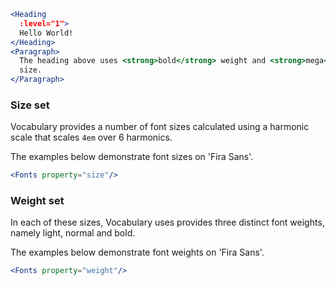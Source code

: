 ```jsx
<Heading
  :level="1">
  Hello World!
</Heading>
<Paragraph>
  The heading above uses <strong>bold</strong> weight and <strong>mega</strong>
  size.
</Paragraph>
```

### Size set

Vocabulary provides a number of font sizes calculated using a harmonic scale 
that scales `4em` over 6 harmonics.

The examples below demonstrate font sizes on 'Fira Sans'.

```jsx
<Fonts property="size"/>
```

### Weight set

In each of these sizes, Vocabulary uses provides three distinct font weights, 
namely light, normal and bold.

The examples below demonstrate font weights on 'Fira Sans'.

```jsx
<Fonts property="weight"/>
```
